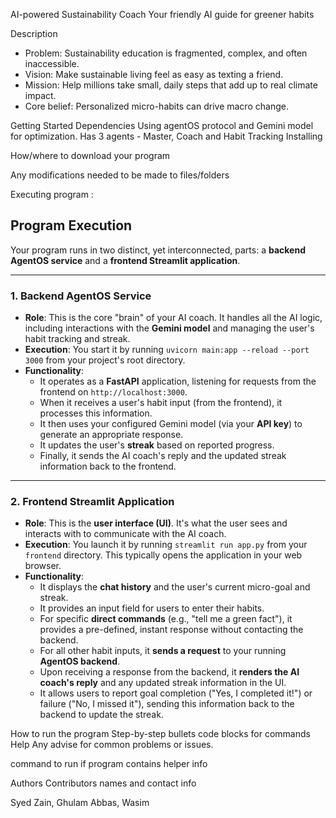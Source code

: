 AI-powered Sustainability Coach
Your friendly AI guide for greener habits

Description
- Problem: Sustainability education is fragmented, complex, and often inaccessible.
- Vision: Make sustainable living feel as easy as texting a friend.
- Mission: Help millions take small, daily steps that add up to real climate impact.
- Core belief: Personalized micro-habits can drive macro change.

Getting Started
Dependencies
Using agentOS protocol and Gemini model for optimization. Has 3 agents - 
Master, Coach and Habit Tracking 
Installing

How/where to download your program

Any modifications needed to be made to files/folders

Executing program :

## Program Execution

Your program runs in two distinct, yet interconnected, parts: a **backend AgentOS service** and a **frontend Streamlit application**.

***

### 1. Backend AgentOS Service

* **Role**: This is the core "brain" of your AI coach. It handles all the AI logic, including interactions with the **Gemini model** and managing the user's habit tracking and streak.
* **Execution**: You start it by running `uvicorn main:app --reload --port 3000` from your project's root directory.
* **Functionality**:
    * It operates as a **FastAPI** application, listening for requests from the frontend on `http://localhost:3000`.
    * When it receives a user's habit input (from the frontend), it processes this information.
    * It then uses your configured Gemini model (via your **API key**) to generate an appropriate response.
    * It updates the user's **streak** based on reported progress.
    * Finally, it sends the AI coach's reply and the updated streak information back to the frontend.

***

### 2. Frontend Streamlit Application

* **Role**: This is the **user interface (UI)**. It's what the user sees and interacts with to communicate with the AI coach.
* **Execution**: You launch it by running `streamlit run app.py` from your `frontend` directory. This typically opens the application in your web browser.
* **Functionality**:
    * It displays the **chat history** and the user's current micro-goal and streak.
    * It provides an input field for users to enter their habits.
    * For specific **direct commands** (e.g., "tell me a green fact"), it provides a pre-defined, instant response without contacting the backend.
    * For all other habit inputs, it **sends a request** to your running **AgentOS backend**.
    * Upon receiving a response from the backend, it **renders the AI coach's reply** and any updated streak information in the UI.
    * It allows users to report goal completion ("Yes, I completed it!") or failure ("No, I missed it"), sending this information back to the backend to update the streak.

How to run the program
Step-by-step bullets
code blocks for commands
Help
Any advise for common problems or issues.

command to run if program contains helper info


Authors
Contributors names and contact info

Syed Zain, Ghulam Abbas, Wasim
